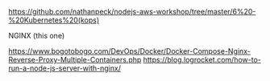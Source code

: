https://github.com/nathanpeck/nodejs-aws-workshop/tree/master/6%20-%20Kubernetes%20(kops)

NGINX (this one)

https://www.bogotobogo.com/DevOps/Docker/Docker-Compose-Nginx-Reverse-Proxy-Multiple-Containers.php
https://blog.logrocket.com/how-to-run-a-node-js-server-with-nginx/
